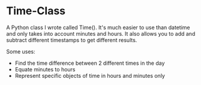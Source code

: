 # Time-Class
A Python class I wrote called Time(). It's much easier to use than datetime and only takes into account minutes and hours. It also allows you to add and subtract different timestamps to get different results.

Some uses:
- Find the time difference between 2 different times in the day
- Equate minutes to hours
- Represent specific objects of time in hours and minutes only




